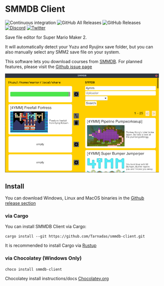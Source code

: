 # SMMDB Client

![Continuous integration](https://github.com/Tarnadas/ninres-rs/workflows/Continuous%20integration/badge.svg)
![GitHub All Releases](https://img.shields.io/github/downloads/Tarnadas/smmdb-client/total)
![GitHub Releases](https://img.shields.io/github/downloads/Tarnadas/smmdb-client/latest/total)
[![Discord](https://img.shields.io/discord/168893527357521920?label=Discord&logo=discord&color=7289da)](https://discord.gg/SPZsgSe)
[![Twitter](https://img.shields.io/twitter/follow/marior_dev?style=plastic&logo=twitter&label=follow&color=00acee)](https://twitter.com/marior_dev)

Save file editor for Super Mario Maker 2.

It will automatically detect your Yuzu and Ryujinx save folder, but you can also manually select any SMM2 save file on your system.

This software lets you download courses from [SMMDB](https://smmdb.net).
For planned features, please visit the [Github issue page](https://github.com/Tarnadas/smmdb-client/issues)

![](./assets/screenshot.png)

## Install

You can download Windows, Linux and MacOS binaries in the [Github release section](https://github.com/Tarnadas/smmdb-client/releases)

### via Cargo

You can install SMMDB Client via Cargo:

`cargo install --git https://github.com/Tarnadas/smmdb-client.git`

It is recommended to install Cargo via [Rustup](https://rustup.rs/)

### via Chocolatey (Windows Only)

`choco install smmdb-client`

Chocolatey install instructions/docs [Chocolatey.org](https://chocolatey.org/install)
